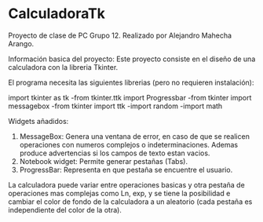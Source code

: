 # CalculadoraTk
Proyecto de clase de PC Grupo 12. Realizado por Alejandro Mahecha Arango.

Información basica del proyecto:
Este proyecto consiste en el diseño de una calculadora con la libreria Tkinter. 

El programa necesita las siguientes librerias (pero no requieren instalación): 

import tkinter as tk
-from tkinter.ttk import Progressbar
-from tkinter import messagebox
-from tkinter import ttk
-import random
-import math

Widgets añadidos: 
1. MessageBox: Genera una ventana de error, en caso de que se realicen operaciones con numeros complejos o indeterminaciones. Ademas produce advertencias si los campos de texto estan vacios.
2. Notebook widget: Permite generar pestañas (Tabs).
3. ProgressBar: Representa en que pestaña se encuentre el usuario. 

La calculadora puede variar entre operaciones basicas y otra pestaña de operaciones mas complejas como Ln, exp, y se tiene la posibilidad e cambiar el color de fondo de la calculadora a un aleatorio (cada pestaña es independiente del color de la otra).

